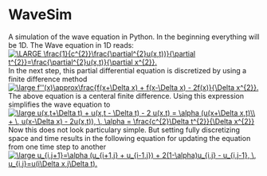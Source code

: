 # WaveSim
A simulation of the wave equation in Python. In the beginning everything 
will be 1D. The Wave equation in 1D reads:
<br>
<a href="https://www.codecogs.com/eqnedit.php?latex=\bg_white&space;\large&space;\frac{1}{c^{2}}\frac{\partial^{2}u(x,t))}{\partial&space;t^{2}}=\frac{\partial^{2}u(x,t)}{\partial&space;x^{2}}" target="_blank"><img src="https://latex.codecogs.com/gif.latex?\bg_white&space;\LARGE&space;\frac{1}{c^{2}}\frac{\partial^{2}u(x,t)}{\partial&space;t^{2}}=\frac{\partial^{2}u(x,t)}{\partial&space;x^{2}}" title="\LARGE \frac{1}{c^{2}}\frac{\partial^{2}u(x,t))}{\partial t^{2}}=\frac{\partial^{2}u(x,t)}{\partial x^{2}}." /></a>
<br>
In the next step, this partial differential equation is discretized by using a
finite difference method
<br>
<a href="https://www.codecogs.com/eqnedit.php?latex=\large&space;f''(x)\approx\frac{f(x&plus;\Delta&space;x)&space;&plus;&space;f(x-\Delta&space;x)&space;-&space;2f(x)}{\Delta&space;x^{2}}" target="_blank"><img src="https://latex.codecogs.com/gif.latex?\large&space;f''(x)\approx\frac{f(x&plus;\Delta&space;x)&space;&plus;&space;f(x-\Delta&space;x)&space;-&space;2f(x)}{\Delta&space;x^{2}}" title="\large f''(x)\approx\frac{f(x+\Delta x) + f(x-\Delta x) - 2f(x)}{\Delta x^{2}}." /></a>
<br>
The above equation is a centeral finite difference. Using this expression 
simplifies the wave equation to
<br>
<a href="https://www.codecogs.com/eqnedit.php?latex=\large&space;u(x,t&plus;\Delta&space;t)&space;&plus;&space;u(x,t&space;-&space;\Delta&space;t)&space;-&space;2&space;u(x,t)&space;=&space;\alpha&space;(u(x&plus;\Delta&space;x,t)\\&space;&plus;&space;\,&space;u(x-\Delta&space;x)&space;-&space;2u(x,t)),&space;\,&space;\alpha&space;=&space;\frac{c^{2}\Delta&space;t^{2}}{\Delta&space;x^{2}}" target="_blank"><img src="https://latex.codecogs.com/gif.latex?\large&space;u(x,t&plus;\Delta&space;t)&space;&plus;&space;u(x,t&space;-&space;\Delta&space;t)&space;-&space;2&space;u(x,t)&space;=&space;\alpha&space;(u(x&plus;\Delta&space;x,t)\\&space;&plus;&space;\,&space;u(x-\Delta&space;x)&space;-&space;2u(x,t)),&space;\,&space;\alpha&space;=&space;\frac{c^{2}\Delta&space;t^{2}}{\Delta&space;x^{2}}" title="\large u(x,t+\Delta t) + u(x,t - \Delta t) - 2 u(x,t) = \alpha (u(x+\Delta x,t)\\ + \, u(x-\Delta x) - 2u(x,t)), \, \alpha = \frac{c^{2}\Delta t^{2}}{\Delta x^{2}}" /></a>
<br>
Now this does not look particulary simple. But setting fully discretizing 
space and time results in the following equation for updating the equation
from one time step to another
<br>
<a href="https://www.codecogs.com/eqnedit.php?latex=\large&space;u_{i,j&plus;1}=\alpha&space;(u_{i&plus;1,j}&space;&plus;&space;u_{i-1,j})&space;&plus;&space;2(1-\alpha)u_{i,j}&space;-&space;u_{i,j-1},&space;\,&space;u_{i,j}=u(i\Delta&space;x,j\Delta&space;t)" target="_blank"><img src="https://latex.codecogs.com/gif.latex?\large&space;u_{i,j&plus;1}=\alpha&space;(u_{i&plus;1,j}&space;&plus;&space;u_{i-1,j})&space;&plus;&space;2(1-\alpha)u_{i,j}&space;-&space;u_{i,j-1},&space;\,&space;u_{i,j}=u(i\Delta&space;x,j\Delta&space;t)" title="\large u_{i,j+1}=\alpha (u_{i+1,j} + u_{i-1,j}) + 2(1-\alpha)u_{i,j} - u_{i,j-1}, \, u_{i,j}=u(i\Delta x,j\Delta t)." /></a>
<br>

